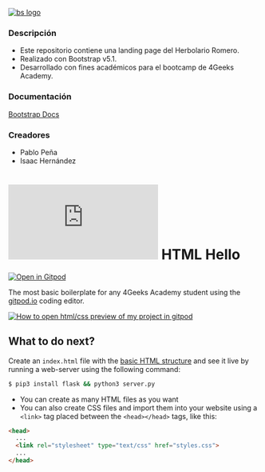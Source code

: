 [![bs logo](https://avatars.githubusercontent.com/u/2918581?s=280&v=4 "bs logo")](https://avatars.githubusercontent.com/u/2918581?s=280&v=4 "bs logo")
### Descripción

- Este repositorio contiene una landing page del Herbolario Romero.
- Realizado con Bootstrap v5.1.
- Desarrollado con fines académicos para el bootcamp de 4Geeks Academy.

### Documentación
[Bootstrap Docs](https://getbootstrap.com/docs/5.1/getting-started/introduction/ "Bootstrap Docs")

### Creadores
- Pablo Peña
- Isaac Hernández


# ![4Geeks Logo](http://assets.breatheco.de/apis/img/images.php?blob&random&cat=icon&tags=4geeks,16) HTML Hello

[![Open in Gitpod](https://gitpod.io/button/open-in-gitpod.svg)](https://gitpod.io#https://github.com/4GeeksAcademy/html-hello.git)

The most basic boilerplate for any 4Geeks Academy student using the [gitpod.io](gitpod.io) coding editor.

[![How to open html/css preview of my project in gitpod](https://github.com/4GeeksAcademy/Templates-Boilerplates/blob/master/assets/hello-html-intro.png?raw=true)](https://youtu.be/dfbDCMu_p-0)

## What to do next?

Create an `index.html` file with the [basic HTML structure](http://content.breatheco.de/lesson/what-is-html-learn-html#page-structure) and see it live by running a web-server using the following command:

```sh
$ pip3 install flask && python3 server.py
```

- You can create as many HTML files as you want
- You can also create CSS files and import them into your website using a `<link>` tag placed between the `<head></head>` tags, like this:

```html
<head>
  ...
  <link rel="stylesheet" type="text/css" href="styles.css">
  ...
</head>
```
